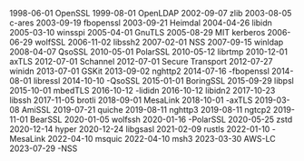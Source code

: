 1998-06-01 OpenSSL
1999-08-01 OpenLDAP
2002-09-07 zlib
2003-08-05 c-ares
2003-09-19 fbopenssl
2003-09-21 Heimdal
2004-04-26 libidn
2005-03-10 winsspi
2005-04-01 GnuTLS
2005-08-29 MIT kerberos
2006-06-29 wolfSSL
2006-11-02 libssh2
2007-02-01 NSS
2007-09-15 winldap
2008-04-07 QsoSSL
2010-05-01 PolarSSL
2010-05-12 librtmp
2010-12-01 axTLS
2012-07-01 Schannel
2012-07-01 Secure Transport
2012-07-27 winidn
2013-07-01 GSKit
2013-09-02 nghttp2
2014-07-16 -fbopenssl
2014-08-01 libressl
2014-10-10 -QsoSSL
2015-01-01 BoringSSL
2015-09-29 libpsl
2015-10-01 mbedTLS
2016-10-12 -lididn
2016-10-12 libidn2
2017-10-23 libssh
2017-11-05 brotli
2018-09-01 MesaLink
2018-10-01 -axTLS
2019-03-08 AmiSSL
2019-07-21 quiche
2019-08-11 nghttp3
2019-08-11 ngtcp2
2019-11-01 BearSSL
2020-01-05 wolfssh
2020-01-16 -PolarSSL
2020-05-25 zstd
2020-12-14 hyper
2020-12-24 libgsasl
2021-02-09 rustls
2022-01-10 -MesaLink
2022-04-10 msquic
2022-04-10 msh3
2023-03-30 AWS-LC
2023-07-29 -NSS
